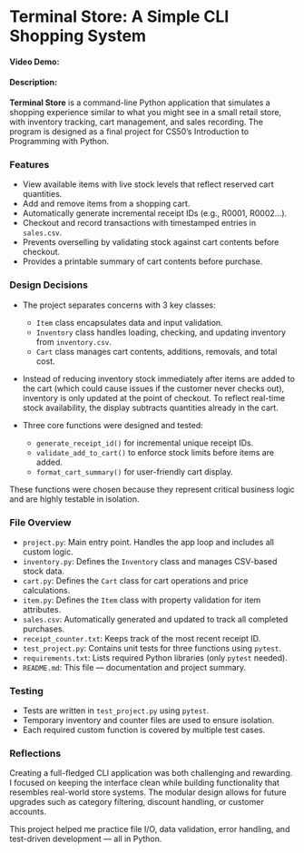 # Terminal Store: A Simple CLI Shopping System  
#### Video Demo: <URL HERE>  
#### Description:

**Terminal Store** is a command-line Python application that simulates a shopping experience similar to what you might see in a small retail store, with inventory tracking, cart management, and sales recording. The program is designed as a final project for CS50’s Introduction to Programming with Python.

### Features

- View available items with live stock levels that reflect reserved cart quantities.
- Add and remove items from a shopping cart.
- Automatically generate incremental receipt IDs (e.g., R0001, R0002...).
- Checkout and record transactions with timestamped entries in `sales.csv`.
- Prevents overselling by validating stock against cart contents before checkout.
- Provides a printable summary of cart contents before purchase.

### Design Decisions

- The project separates concerns with 3 key classes:
  - `Item` class encapsulates data and input validation.
  - `Inventory` class handles loading, checking, and updating inventory from `inventory.csv`.
  - `Cart` class manages cart contents, additions, removals, and total cost.

- Instead of reducing inventory stock immediately after items are added to the cart (which could cause issues if the customer never checks out), inventory is only updated at the point of checkout. To reflect real-time stock availability, the display subtracts quantities already in the cart.

- Three core functions were designed and tested:
  - `generate_receipt_id()` for incremental unique receipt IDs.
  - `validate_add_to_cart()` to enforce stock limits before items are added.
  - `format_cart_summary()` for user-friendly cart display.

These functions were chosen because they represent critical business logic and are highly testable in isolation.

### File Overview

- `project.py`: Main entry point. Handles the app loop and includes all custom logic.
- `inventory.py`: Defines the `Inventory` class and manages CSV-based stock data.
- `cart.py`: Defines the `Cart` class for cart operations and price calculations.
- `item.py`: Defines the `Item` class with property validation for item attributes.
- `sales.csv`: Automatically generated and updated to track all completed purchases.
- `receipt_counter.txt`: Keeps track of the most recent receipt ID.
- `test_project.py`: Contains unit tests for three functions using `pytest`.
- `requirements.txt`: Lists required Python libraries (only `pytest` needed).
- `README.md`: This file — documentation and project summary.

### Testing

- Tests are written in `test_project.py` using `pytest`.
- Temporary inventory and counter files are used to ensure isolation.
- Each required custom function is covered by multiple test cases.

### Reflections

Creating a full-fledged CLI application was both challenging and rewarding. I focused on keeping the interface clean while building functionality that resembles real-world store systems. The modular design allows for future upgrades such as category filtering, discount handling, or customer accounts.

This project helped me practice file I/O, data validation, error handling, and test-driven development — all in Python.



